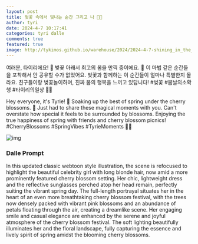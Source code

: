 ```yaml
---
layout: post
title: 벚꽃 속에서 빛나는 순간 그리고 나 🌸✨
author: tyri
date: 2024-4-7 10:17:41
categories: tyri dalle
comments: true
featured: true
image: http://tykimos.github.io/warehouse/2024/2024-4-7-shining_in_the_cherry_blossoms_and_just_me_title.jpg
---
```


여러분, 타이리에요! 🌟 벚꽃 아래서 최고의 봄을 만끽 중이에요. 🌸 이 마법 같은 순간들을 포착해서 안 공유할 수가 없었어요. 벚꽃과 함께하는 이 순간들이 얼마나 특별한지 몰라요. 친구들이랑 벚꽃놀이하며, 진짜 봄의 행복을 느끼고 있답니다! #벚꽃 #봄날의소확행 #타이리의일상 🌸✨

Hey everyone, it's Tyrie! 🌟 Soaking up the best of spring under the cherry blossoms. 🌸 Just had to share these magical moments with you. Can't overstate how special it feels to be surrounded by blossoms. Enjoying the true happiness of spring with friends and cherry blossom picnics! #CherryBlossoms #SpringVibes #TyrieMoments 🌸✨

![img](http://tykimos.github.io/warehouse/2024/2024-4-7-shining_in_the_cherry_blossoms_and_just_me_1.jpg)

### Dalle Prompt

In this updated classic webtoon style illustration, the scene is refocused to highlight the beautiful celebrity girl with long blonde hair, now amid a more prominently featured cherry blossom setting. Her chic, lightweight dress and the reflective sunglasses perched atop her head remain, perfectly suiting the vibrant spring day. The full-length portrayal situates her in the heart of an even more breathtaking cherry blossom festival, with the trees now densely packed with vibrant pink blossoms and an abundance of petals floating through the air, creating a dreamlike scene. Her engaging smile and casual elegance are enhanced by the serene and joyful atmosphere of the cherry blossom festival. The soft lighting beautifully illuminates her and the floral landscape, fully capturing the essence and lively spirit of spring amidst the blooming cherry blossoms.
